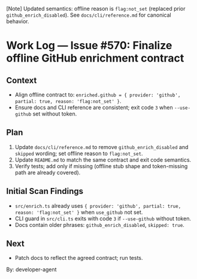 [Note] Updated semantics: offline reason is `flag:not_set` (replaced prior `github_enrich_disabled`). See `docs/cli/reference.md` for canonical behavior.
# Work Log — Issue #570: Finalize offline GitHub enrichment contract

## Context

- Align offline contract to: `enriched.github = { provider: 'github', partial: true, reason: 'flag:not_set' }`.
- Ensure docs and CLI reference are consistent; exit code `3` when `--use-github` set without token.

## Plan

1. Update `docs/cli/reference.md` to remove `github_enrich_disabled` and `skipped` wording; set offline reason to `flag:not_set`.
2. Update `README.md` to match the same contract and exit code semantics.
3. Verify tests; add only if missing (offline stub shape and token-missing path are already covered).

## Initial Scan Findings

- `src/enrich.ts` already uses `{ provider: 'github', partial: true, reason: 'flag:not_set' }` when `use_github` not set.
- CLI guard in `src/cli.ts` exits with code `3` if `--use-github` without token.
- Docs contain older phrases: `github_enrich_disabled`, `skipped: true`.

## Next

- Patch docs to reflect the agreed contract; run tests.

By: developer-agent

